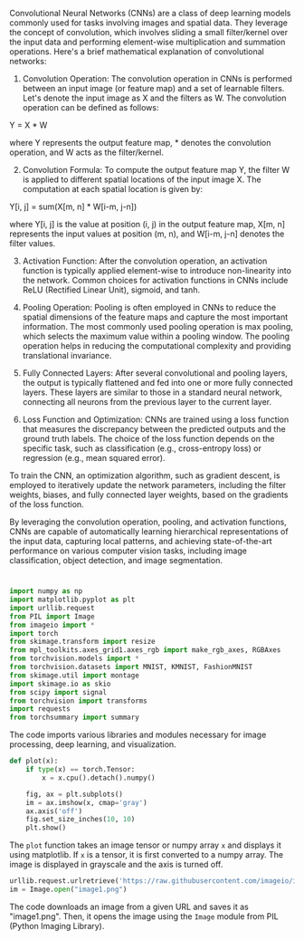 Convolutional Neural Networks (CNNs) are a class of deep learning models commonly used for tasks involving images and spatial data. They leverage the concept of convolution, which involves sliding a small filter/kernel over the input data and performing element-wise multiplication and summation operations. Here's a brief mathematical explanation of convolutional networks:

1. Convolution Operation:
The convolution operation in CNNs is performed between an input image (or feature map) and a set of learnable filters. Let's denote the input image as X and the filters as W. The convolution operation can be defined as follows:

Y = X * W

where Y represents the output feature map, * denotes the convolution operation, and W acts as the filter/kernel.

2. Convolution Formula:
To compute the output feature map Y, the filter W is applied to different spatial locations of the input image X. The computation at each spatial location is given by:

Y[i, j] = sum(X[m, n] * W[i-m, j-n])

where Y[i, j] is the value at position (i, j) in the output feature map, X[m, n] represents the input values at position (m, n), and W[i-m, j-n] denotes the filter values.

3. Activation Function:
After the convolution operation, an activation function is typically applied element-wise to introduce non-linearity into the network. Common choices for activation functions in CNNs include ReLU (Rectified Linear Unit), sigmoid, and tanh.

4. Pooling Operation:
Pooling is often employed in CNNs to reduce the spatial dimensions of the feature maps and capture the most important information. The most commonly used pooling operation is max pooling, which selects the maximum value within a pooling window. The pooling operation helps in reducing the computational complexity and providing translational invariance.

5. Fully Connected Layers:
After several convolutional and pooling layers, the output is typically flattened and fed into one or more fully connected layers. These layers are similar to those in a standard neural network, connecting all neurons from the previous layer to the current layer.

6. Loss Function and Optimization:
CNNs are trained using a loss function that measures the discrepancy between the predicted outputs and the ground truth labels. The choice of the loss function depends on the specific task, such as classification (e.g., cross-entropy loss) or regression (e.g., mean squared error).

To train the CNN, an optimization algorithm, such as gradient descent, is employed to iteratively update the network parameters, including the filter weights, biases, and fully connected layer weights, based on the gradients of the loss function.

By leveraging the convolution operation, pooling, and activation functions, CNNs are capable of automatically learning hierarchical representations of the input data, capturing local patterns, and achieving state-of-the-art performance on various computer vision tasks, including image classification, object detection, and image segmentation.
#

```python
import numpy as np
import matplotlib.pyplot as plt
import urllib.request
from PIL import Image
from imageio import *
import torch
from skimage.transform import resize
from mpl_toolkits.axes_grid1.axes_rgb import make_rgb_axes, RGBAxes
from torchvision.models import *
from torchvision.datasets import MNIST, KMNIST, FashionMNIST
from skimage.util import montage
import skimage.io as skio
from scipy import signal
from torchvision import transforms
import requests
from torchsummary import summary
```

The code imports various libraries and modules necessary for image processing, deep learning, and visualization.

```python
def plot(x):
    if type(x) == torch.Tensor:
        x = x.cpu().detach().numpy()

    fig, ax = plt.subplots()
    im = ax.imshow(x, cmap='gray')
    ax.axis('off')
    fig.set_size_inches(10, 10)
    plt.show()
```

The `plot` function takes an image tensor or numpy array `x` and displays it using matplotlib. If `x` is a tensor, it is first converted to a numpy array. The image is displayed in grayscale and the axis is turned off.

```python
urllib.request.urlretrieve('https://raw.githubusercontent.com/imageio/imageio-binaries/master/images/imageio_banner.png', "image1.png")
im = Image.open("image1.png")
```

The code downloads an image from a given URL and saves it as "image1.png". Then, it opens the image using the `Image` module from PIL (Python Imaging Library).
